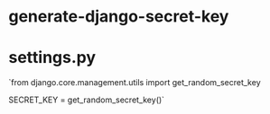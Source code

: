 # generate-django-secret-key

# settings.py

`from django.core.management.utils import get_random_secret_key




SECRET_KEY = get_random_secret_key()`
